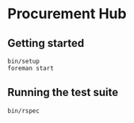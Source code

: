# Procurement Hub


## Getting started

```
bin/setup
foreman start
```

## Running the test suite

```
bin/rspec
```
